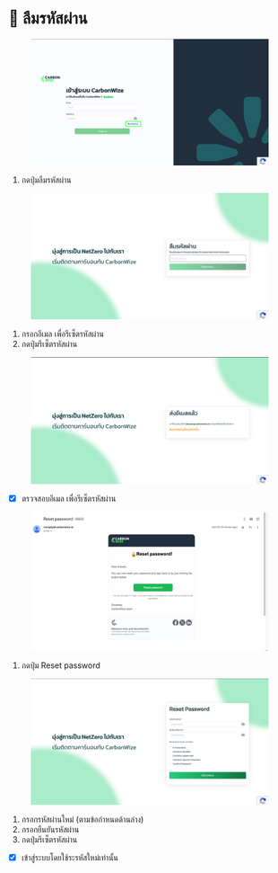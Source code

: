 # 🔐 ลืมรหัสผ่าน

<figure><img src="../.gitbook/assets/image (42).png" alt=""><figcaption></figcaption></figure>

1. กดปุ่มลืมรหัสผ่าน



<figure><img src="../.gitbook/assets/image (43).png" alt=""><figcaption></figcaption></figure>

1. กรอกอีเมล เพื่อรีเซ็ตรหัสผ่าน
2. กดปุ่มรีเซ็ตรหัสผ่าน



<figure><img src="../.gitbook/assets/image (44).png" alt=""><figcaption></figcaption></figure>

* [x] ตรวจสอบอีเมล เพื่อรีเซ็ตรหัสผ่าน



<figure><img src="../.gitbook/assets/image (46).png" alt=""><figcaption></figcaption></figure>

1. กดปุ่ม Reset password



<figure><img src="../.gitbook/assets/image (47).png" alt=""><figcaption></figcaption></figure>

1. กรอกรหัสผ่านใหม่ (ตามข้อกำหนดด้านล่าง)
2. กรอกยืนยันรหัสผ่าน
3. กดปุ่มรีเซ็ตรหัสผ่าน

* [x] เข้าสู่ระบบโดยใช้ระรหัสใหม่เท่านั้น
